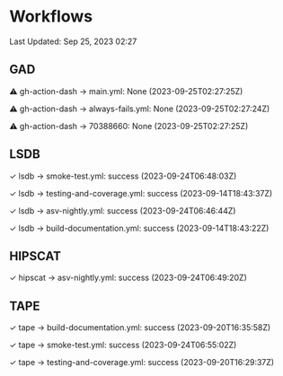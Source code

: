 # Workflows

Last Updated: Sep 25, 2023 02:27

## GAD

⚠ gh-action-dash → main.yml: None (2023-09-25T02:27:25Z)

⚠ gh-action-dash → always-fails.yml: None (2023-09-25T02:27:24Z)

⚠ gh-action-dash → 70388660: None (2023-09-25T02:27:25Z)

## LSDB

✓ lsdb → smoke-test.yml: success (2023-09-24T06:48:03Z)

✓ lsdb → testing-and-coverage.yml: success (2023-09-14T18:43:37Z)

✓ lsdb → asv-nightly.yml: success (2023-09-24T06:46:44Z)

✓ lsdb → build-documentation.yml: success (2023-09-14T18:43:22Z)

## HIPSCAT

✓ hipscat → asv-nightly.yml: success (2023-09-24T06:49:20Z)

## TAPE

✓ tape → build-documentation.yml: success (2023-09-20T16:35:58Z)

✓ tape → smoke-test.yml: success (2023-09-24T06:55:02Z)

✓ tape → testing-and-coverage.yml: success (2023-09-20T16:29:37Z)

